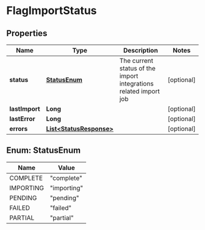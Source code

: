 

# FlagImportStatus


## Properties

| Name | Type | Description | Notes |
|------------ | ------------- | ------------- | -------------|
|**status** | [**StatusEnum**](#StatusEnum) | The current status of the import integrations related import job |  [optional] |
|**lastImport** | **Long** |  |  [optional] |
|**lastError** | **Long** |  |  [optional] |
|**errors** | [**List&lt;StatusResponse&gt;**](StatusResponse.md) |  |  [optional] |



## Enum: StatusEnum

| Name | Value |
|---- | -----|
| COMPLETE | &quot;complete&quot; |
| IMPORTING | &quot;importing&quot; |
| PENDING | &quot;pending&quot; |
| FAILED | &quot;failed&quot; |
| PARTIAL | &quot;partial&quot; |



